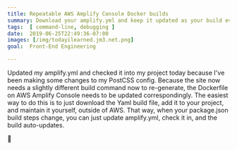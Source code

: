 ```yaml
---
title: Repeatable AWS Amplify Console Docker builds
summary: Download your amplify.yml and keep it updated as your build evolves
tags:  [ command-line, debugging ]
date:  2019-06-25T22:49:36-07:00
images: [/img/todayilearned.jm3.net.png]
goal:  Front-End Engineering

---
```


Updated my amplify.yml and checked it into my project today because I've
been making some changes to my PostCSS config. Because the site now
needs a slightly different build command now to re-generate, the
Dockerfile on AWS Amplify Console needs to be updated correspondingly.
The easiest way to do this is to just download the Yaml build file, add
it to your project, and maintain it yourself, outside of AWS. That way,
when your package.json build steps change, you can just update
amplify.yml, check it in, and the build auto-updates.

🚀
